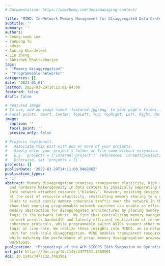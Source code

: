 ```yaml
---
# Documentation: https://wowchemy.com/docs/managing-content/

title: 'MIND: In-Network Memory Management for Disaggregated Data Centers'
subtitle: ''
summary: ''
authors:
- Seung-seob Lee
- Yanpeng Yu
- admin
- Anurag Khandelwal
- Lin Zhong
- Abhishek Bhattacharjee
tags:
- '"Memory disaggregation"'
- '"Programmable networks"'
categories: []
date: '2021-01-01'
lastmod: 2022-03-29T10:11:01-04:00
featured: false
draft: false

# Featured image
# To use, add an image named `featured.jpg/png` to your page's folder.
# Focal points: Smart, Center, TopLeft, Top, TopRight, Left, Right, BottomLeft, Bottom, BottomRight.
image:
  caption: ''
  focal_point: ''
  preview_only: false

# Projects (optional).
#   Associate this post with one or more of your projects.
#   Simply enter your project's folder or file name without extension.
#   E.g. `projects = ["internal-project"]` references `content/project/deep-learning/index.md`.
#   Otherwise, set `projects = []`.
projects: []
publishDate: '2022-03-29T14:11:00.946896Z'
publication_types:
- '1'
abstract: Memory disaggregation promises transparent elasticity, high resource utilization
  and hardware heterogeneity in data centers by physically separating memory and compute
  into network-attached resource \"blades\". However, existing designs achieve performance
  at the cost of resource elasticity, restricting memory sharing to a single compute
  blade to avoid costly memory coherence traffic over the network.In this work, we
  show that emerging programmable network switches can enable an efficient shared
  memory abstraction for disaggregated architectures by placing memory management
  logic in the network fabric. We find that centralizing memory management in the
  network permits bandwidth and latency-efficient realization of in-network cache
  coherence protocols, while programmable switch ASICs support other memory management
  logic at line-rate. We realize these insights into MIND1, an in-network memory management
  unit for rack-scale disaggregation. MIND enables transparent resource elasticity
  while matching the performance of prior memory disaggregation proposals for real-world
  workloads.
publication: '*Proceedings of the ACM SIGOPS 28th Symposium on Operating Systems Principles*'
url_pdf: https://doi.org/10.1145/3477132.3483561
doi: 10.1145/3477132.3483561
---
```

